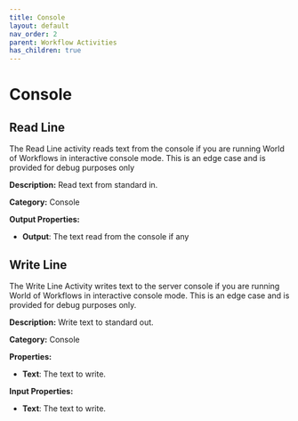 ```yaml
---
title: Console
layout: default
nav_order: 2
parent: Workflow Activities
has_children: true
---
```


# Console

## Read Line
The Read Line activity reads text from the console if you are running World of Workflows in interactive console mode. This is an edge case and is provided for debug purposes only

**Description:** Read text from standard in.

**Category:** Console


**Output Properties:**
- **Output**: The text read from the console if any

## Write Line
The Write Line Activity writes text to the server console if you are running World of Workflows in interactive console mode. This is an edge case and is provided for debug purposes only.

**Description:** Write text to standard out.

**Category:** Console

**Properties:**
- **Text**: The text to write.

**Input Properties:**
- **Text**: The text to write.

